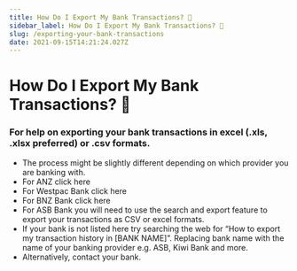 ```yaml
---
title: How Do I Export My Bank Transactions? 📁
sidebar_label: How Do I Export My Bank Transactions? 📁
slug: /exporting-your-bank-transactions
date: 2021-09-15T14:21:24.027Z
---
```

# How Do I Export My Bank Transactions? 📁

### For help on exporting your bank transactions in excel (.xls, .xlsx preferred) or .csv formats.

* The process might be slightly different depending on which provider you are banking with.
* For ANZ click here
* For Westpac Bank click here
* For BNZ Bank click here
* For ASB Bank you will need to use the search and export feature to export your transactions as CSV or excel formats.
* If your bank is not listed here try searching the web for “How to export my transaction history in \[BANK NAME]”. Replacing bank name with the name of your banking provider e.g. ASB, Kiwi Bank and more.
* Alternatively, contact your bank.